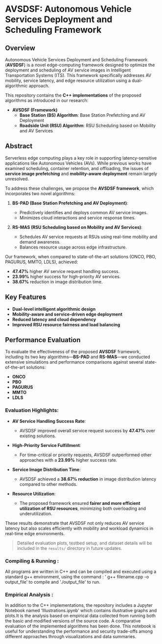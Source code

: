 # AVSDSF: Autonomous Vehicle Services Deployment and Scheduling Framework

## Overview

Autonomous Vehicle Services Deployment and Scheduling Framework (**AVSDSF**) is a novel edge-computing framework designed to optimize the deployment and scheduling of AV service images in Intelligent Transportation Systems (ITS). This framework specifically addresses AV mobility, service latency, and edge resource utilization using a dual-algorithmic approach.

This repository contains the **C++ implementations** of the proposed algorithms as introduced in our research:

- **AVSDSF (Framework)**
  - **Base Station (BS) Algorithm**: Base Station Prefetching and AV Deployment
  - **Roadside Unit (RSU)  Algorithm**: RSU Scheduling based on Mobility and AV Services

## Abstract

Serverless edge computing plays a key role in supporting latency-sensitive applications like Autonomous Vehicles (AVs). While previous works have examined scheduling, container retention, and offloading, the issues of **service image prefetching** and **mobility-aware deployment** remain largely unresolved.

To address these challenges, we propose the **AVSDSF framework**, which incorporates two novel algorithms:

1. **BS-PAD (Base Station Prefetching and AV Deployment)**:
   - Predictively identifies and deploys common AV service images.
   - Minimizes cloud interactions and service response times.

2. **RS-MAS (RSU Scheduling based on Mobility and AV Services)**:
   - Schedules AV service requests at RSUs using real-time mobility and demand awareness.
   - Balances resource usage across edge infrastructure.

Our framework, when compared to state-of-the-art solutions (ONCO, PBO, PAGURUS, MMTO, LDLS), achieved:
- **47.47%** higher AV service request handling success.
- **23.99%** higher success for high-priority AV services.
- **38.67%** reduction in image distribution time.

## Key Features

- **Dual-level intelligent algorithmic design**
- **Mobility-aware and service-driven edge deployment**
- **Reduced latency and cloud dependency**
- **Improved RSU resource fairness and load balancing**
## Performance Evaluation

To evaluate the effectiveness of the proposed **AVSDSF** framework, including its two key algorithms—**BS-PAD** and **RS-MAS**—we conducted extensive simulations and performance comparisons against several state-of-the-art solutions:

- **ONCO** 
- **PBO** 
- **PAGURUS**
- **MMTO**
- **LDLS**

### Evaluation Highlights:

- **AV Service Handling Success Rate**:
  - AVSDSF improved overall service request success by **47.47%** over existing solutions.
  
- **High-Priority Service Fulfillment**:
  - For time-critical or priority requests, AVSDSF outperformed other approaches with a **23.99%** higher success rate.

- **Service Image Distribution Time**:
  - AVSDSF achieved a **38.67% reduction** in image distribution latency compared to other methods.

- **Resource Utilization**:
  - The proposed framework ensured **fairer and more efficient utilization of RSU resources**, minimizing both overloading and underutilization.

These results demonstrate that AVSDSF not only reduces AV service latency but also scales efficiently with mobility and workload dynamics in real-time edge environments.

> Detailed evaluation plots, testbed setup, and dataset details will be included in the `results/` directory in future updates.

### Compiling & Running :
All programs are written in C++ and can be compiled and executed using a standard g++ environment, using the command : '
g++ filename.cpp -o output_file' to compile and './output_file' to run.

### Empirical Analysis :
In addition to the C++ implementations, the repository includes a Jupyter Notebook named 'Illustrations.ipynb' which contains illustrative graphs and plots.It is the analysis based on empirical data collected from running both the basic and modified versions of the source code. A comparative evaluation of the implemented algorithms has been done. This notebook is useful for understanding the performance and security trade-offs among different approaches through visualizations and data summaries.
